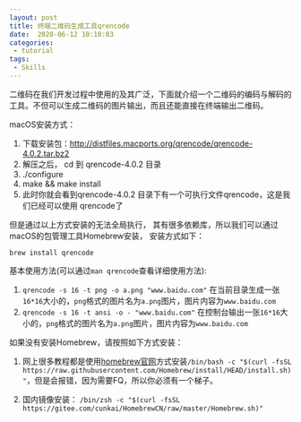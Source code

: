 ```yaml
---
layout: post
title: 终端二维码生成工具qrencode
date:  2020-06-12 10:10:03
categories:
 - tutorial
tags:
 - Skills
---
```


二维码在我们开发过程中使用的及其广泛，下面就介绍一个二维码的编码与解码的工具。不但可以生成二维码的图片输出，而且还能直接在终端输出二维码。

macOS安装方式：

1. 下载安装包：http://distfiles.macports.org/qrencode/qrencode-4.0.2.tar.bz2
2. 解压之后， cd 到 qrencode-4.0.2 目录
3. ./configure 
4. make && make install
5. 此时你就会看到qrencode-4.0.2 目录下有一个可执行文件qrencode，这是我们已经可以使用 qrencode了

但是通过以上方式安装的无法全局执行， 其有很多依赖库，所以我们可以通过macOS的包管理工具Homebrew安装， 安装方式如下：

`brew install qrencode`

基本使用方法(可以通过`man qrencode`查看详细使用方法):

1. `qrencode -s 16 -t png -o a.png "www.baidu.com"` 在当前目录生成一张`16*16`大小的，`png`格式的图片名为`a.png`图片，图片内容为`www.baidu.com`
2.  `qrencode -s 16 -t ansi -o - "www.baidu.com"` 在控制台输出一张`16*16`大小的，`png`格式的图片名为`a.png`图片，图片内容为`www.baidu.com`



如果没有安装Homebrew，请按照如下方式安装：

1. 网上很多教程都是使用[homebrew官网](https://brew.sh)方式安装`/bin/bash -c "$(curl -fsSL https://raw.githubusercontent.com/Homebrew/install/HEAD/install.sh)"`，但是会报错，因为需要FQ，所以你必须有一个梯子。

2. 国内镜像安装： `/bin/zsh -c "$(curl -fsSL https://gitee.com/cunkai/HomebrewCN/raw/master/Homebrew.sh)"`



